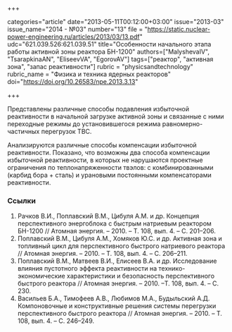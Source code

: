 +++

categories="article"
date="2013-05-11T00:12:00+03:00"
issue="2013-03"
issue_name="2014 - №03"
number="13"
file = "https://static.nuclear-power-engineering.ru/articles/2013/03/13.pdf"
udc="621.039.526:621.039.51"
title="Особенности начального этапа работы активной зоны реактора БН-1200"
authors=["MalyshevaIV", "TsarapkinaAN", "EliseevVA", "EgorovAV"]
tags=["реактор", "активная зона", "запас реактивности"]
rubric = "physicsandtechnology"
rubric_name = "Физика и техника ядерных реакторов"
doi="https://doi.org/10.26583/npe.2013.3.13"

+++

Представлены различные способы подавления избыточной реактивности в начальной загрузке активной зоны и связанные с ними переходные режимы до установившегося режима равномерно-частичных перегрузок ТВС.

Анализируются различные способы компенсации избыточной реактивности. Показано, что возможны два способа компенсации избыточной реактивности, в которых не нарушаются проектные ограничения по теплонапряженности твэлов: c комбинированными (карбид бора + сталь) и урановыми постоянными компенсаторами реактивности.

### Ссылки

1. Рачков В.И., Поплавский В.М., Цибуля А.М. и др. Концепция перспективного энергоблока с быстрым натриевым реактором БН-1200 // Атомная энергия. – 2010. – Т. 108, вып. 4. – С. 201–206.
2. Поплавский В.М., Цибуля А.М., Хомяков Ю.С. и др. Активная зона и топливный цикл для перспективного быстрого натриевого реактора // Атомная энергия. – 2010. – Т. 108, вып. 4. – С. 206–211.
3. Поплавский В.М., Матвеев В.И., Елисеев В.А. и др. Исследование влияния пустотного эффекта реактивности на технико-экономические характеристики и безопасность перспективного быстрого реактора // Атомная энергия. – 2010. –Т. 108, вып. 4. – С. 230.
4. Васильев Б.А., Тимофеев А.В., Любимов М.А., Будыльский А.Д. Компоновочные и конструктивные решения системы перегрузки перспективного быстрого реактора // Атомная энергия. – 2010. – Т. 108, вып. 4. – С. 246–249.